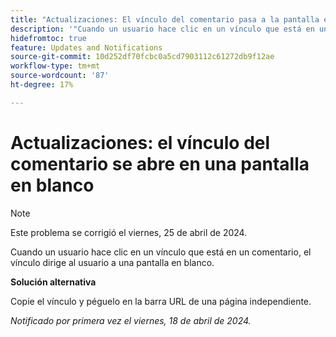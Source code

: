```yaml
---
title: "Actualizaciones: El vínculo del comentario pasa a la pantalla en blanco"
description: '"Cuando un usuario hace clic en un vínculo que está en un comentario, el vínculo dirige al usuario a una pantalla en blanco. Hay una solución disponible”.'
hidefromtoc: true
feature: Updates and Notifications
source-git-commit: 10d252df70fcbc0a5cd7903112c61272db9f12ae
workflow-type: tm+mt
source-wordcount: '87'
ht-degree: 17%

---
```



# Actualizaciones: el vínculo del comentario se abre en una pantalla en blanco

>[!NOTE]
>
>Este problema se corrigió el viernes, 25 de abril de 2024.

Cuando un usuario hace clic en un vínculo que está en un comentario, el vínculo dirige al usuario a una pantalla en blanco.

**Solución alternativa**

Copie el vínculo y péguelo en la barra URL de una página independiente.

_Notificado por primera vez el viernes, 18 de abril de 2024._


